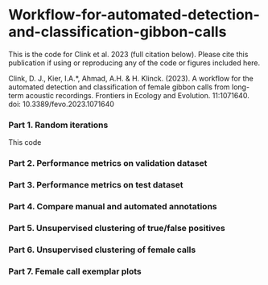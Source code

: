 
<!-- README.md is generated from README.Rmd. Please edit that file -->

# Workflow-for-automated-detection-and-classification-gibbon-calls

This is the code for Clink et al. 2023 (full citation below). Please
cite this publication if using or reproducing any of the code or figures
included here.

Clink, D. J., Kier, I.A.\*, Ahmad, A.H. & H. Klinck. (2023). A workflow
for the automated detection and classification of female gibbon calls
from long-term acoustic recordings. Frontiers in Ecology and Evolution.
11:1071640. doi: 10.3389/fevo.2023.1071640

### Part 1. Random iterations

This code

### Part 2. Performance metrics on validation dataset

### Part 3. Performance metrics on test dataset

### Part 4. Compare manual and automated annotations

### Part 5. Unsupervised clustering of true/false positives

### Part 6. Unsupervised clustering of female calls

### Part 7. Female call exemplar plots
